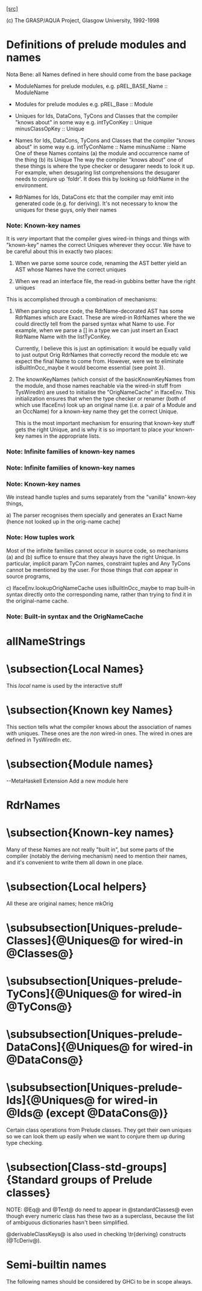 [[src]](https://github.com/ghc/ghc/tree/master/compiler/prelude/PrelNames.hs)

(c) The GRASP/AQUA Project, Glasgow University, 1992-1998

# Definitions of prelude modules and names


Nota Bene: all Names defined in here should come from the base package

 - ModuleNames for prelude modules,
        e.g.    pREL_BASE_Name :: ModuleName

 - Modules for prelude modules
        e.g.    pREL_Base :: Module

 - Uniques for Ids, DataCons, TyCons and Classes that the compiler
   "knows about" in some way
        e.g.    intTyConKey :: Unique
                minusClassOpKey :: Unique

 - Names for Ids, DataCons, TyCons and Classes that the compiler
   "knows about" in some way
        e.g.    intTyConName :: Name
                minusName    :: Name
   One of these Names contains
        (a) the module and occurrence name of the thing
        (b) its Unique
   The way the compiler "knows about" one of these things is
   where the type checker or desugarer needs to look it up. For
   example, when desugaring list comprehensions the desugarer
   needs to conjure up 'foldr'.  It does this by looking up
   foldrName in the environment.

 - RdrNames for Ids, DataCons etc that the compiler may emit into
   generated code (e.g. for deriving).  It's not necessary to know
   the uniques for these guys, only their names

### Note: Known-key names

It is *very* important that the compiler gives wired-in things and
things with "known-key" names the correct Uniques wherever they
occur. We have to be careful about this in exactly two places:

  1. When we parse some source code, renaming the AST better yield an
     AST whose Names have the correct uniques

  2. When we read an interface file, the read-in gubbins better have
     the right uniques

This is accomplished through a combination of mechanisms:

  1. When parsing source code, the RdrName-decorated AST has some
     RdrNames which are Exact. These are wired-in RdrNames where the
     we could directly tell from the parsed syntax what Name to
     use. For example, when we parse a [] in a type we can just insert
     an Exact RdrName Name with the listTyConKey.

     Currently, I believe this is just an optimisation: it would be
     equally valid to just output Orig RdrNames that correctly record
     the module etc we expect the final Name to come from. However,
     were we to eliminate isBuiltInOcc_maybe it would become essential
     (see point 3).

  2. The knownKeyNames (which consist of the basicKnownKeyNames from
     the module, and those names reachable via the wired-in stuff from
     TysWiredIn) are used to initialise the "OrigNameCache" in
     IfaceEnv.  This initialization ensures that when the type checker
     or renamer (both of which use IfaceEnv) look up an original name
     (i.e. a pair of a Module and an OccName) for a known-key name
     they get the correct Unique.

     This is the most important mechanism for ensuring that known-key
     stuff gets the right Unique, and is why it is so important to
     place your known-key names in the appropriate lists.

### Note: Infinite families of known-key names

### Note: Infinite families of known-key names

### Note: Known-key names

We instead handle tuples and sums separately from the "vanilla" known-key
things,

  a) The parser recognises them specially and generates an Exact Name (hence not
     looked up in the orig-name cache)

### Note: How tuples work

Most of the infinite families cannot occur in source code, so mechanisms (a) and (b)
suffice to ensure that they always have the right Unique. In particular,
implicit param TyCon names, constraint tuples and Any TyCons cannot be mentioned
by the user. For those things that *can* appear in source programs,

  c) IfaceEnv.lookupOrigNameCache uses isBuiltInOcc_maybe to map built-in syntax
     directly onto the corresponding name, rather than trying to find it in the
     original-name cache.

### Note: Built-in syntax and the OrigNameCache

# allNameStrings


# \subsection{Local Names}


This *local* name is used by the interactive stuff


# \subsection{Known key Names}


This section tells what the compiler knows about the association of
names with uniques.  These ones are the *non* wired-in ones.  The
wired in ones are defined in TysWiredIn etc.


# \subsection{Module names}



--MetaHaskell Extension Add a new module here


# RdrNames


# \subsection{Known-key names}


Many of these Names are not really "built in", but some parts of the
compiler (notably the deriving mechanism) need to mention their names,
and it's convenient to write them all down in one place.


# \subsection{Local helpers}


All these are original names; hence mkOrig


# \subsubsection[Uniques-prelude-Classes]{@Uniques@ for wired-in @Classes@}


# \subsubsection[Uniques-prelude-TyCons]{@Uniques@ for wired-in @TyCons@}


# \subsubsection[Uniques-prelude-DataCons]{@Uniques@ for wired-in @DataCons@}


# \subsubsection[Uniques-prelude-Ids]{@Uniques@ for wired-in @Ids@ (except @DataCons@)}



Certain class operations from Prelude classes.  They get their own
uniques so we can look them up easily when we want to conjure them up
during type checking.


# \subsection[Class-std-groups]{Standard groups of Prelude classes}


NOTE: @Eq@ and @Text@ do need to appear in @standardClasses@
even though every numeric class has these two as a superclass,
because the list of ambiguous dictionaries hasn't been simplified.



@derivableClassKeys@ is also used in checking \tr{deriving} constructs
(@TcDeriv@).


# Semi-builtin names


The following names should be considered by GHCi to be in scope always.

